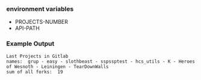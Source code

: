 ### environment variables
* PROJECTS-NUMBER
* API-PATH
### Example Output
```
Last Projects in Gitlab
names:  grup - easy - slothbeast - sspssptest - hcs_utils - K - Heroes of Wesnoth - Leiningen - TearDownWalls
sum of all forks:  19
```